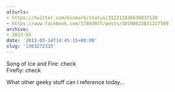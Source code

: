 ```yaml
---
alturls:
- https://twitter.com/bismark/status/312212836636037120
- https://www.facebook.com/17803937/posts/10100823831227589
archive:
- 2013-03
date: '2013-03-14T14:45:15+00:00'
slug: '1363272315'
---
```


Song of Ice and Fire: check  
Firefly: check

What other geeky stuff can I reference today...

